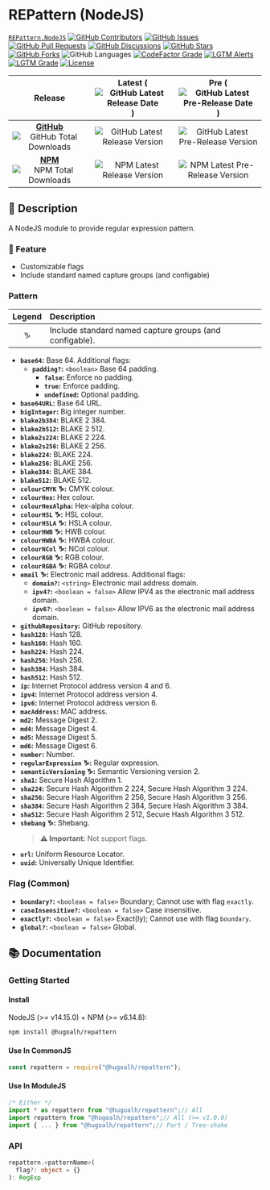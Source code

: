 # REPattern (NodeJS)

[`REPattern.NodeJS`](https://github.com/hugoalh-studio/repattern-nodejs)
[![GitHub Contributors](https://img.shields.io/github/contributors/hugoalh-studio/repattern-nodejs?label=Contributors&logo=github&logoColor=ffffff&style=flat-square)](https://github.com/hugoalh-studio/repattern-nodejs/graphs/contributors)
[![GitHub Issues](https://img.shields.io/github/issues-raw/hugoalh-studio/repattern-nodejs?label=Issues&logo=github&logoColor=ffffff&style=flat-square)](https://github.com/hugoalh-studio/repattern-nodejs/issues)
[![GitHub Pull Requests](https://img.shields.io/github/issues-pr-raw/hugoalh-studio/repattern-nodejs?label=Pull%20Requests&logo=github&logoColor=ffffff&style=flat-square)](https://github.com/hugoalh-studio/repattern-nodejs/pulls)
[![GitHub Discussions](https://img.shields.io/github/discussions/hugoalh-studio/repattern-nodejs?label=Discussions&logo=github&logoColor=ffffff&style=flat-square)](https://github.com/hugoalh-studio/repattern-nodejs/discussions)
[![GitHub Stars](https://img.shields.io/github/stars/hugoalh-studio/repattern-nodejs?label=Stars&logo=github&logoColor=ffffff&style=flat-square)](https://github.com/hugoalh-studio/repattern-nodejs/stargazers)
[![GitHub Forks](https://img.shields.io/github/forks/hugoalh-studio/repattern-nodejs?label=Forks&logo=github&logoColor=ffffff&style=flat-square)](https://github.com/hugoalh-studio/repattern-nodejs/network/members)
![GitHub Languages](https://img.shields.io/github/languages/count/hugoalh-studio/repattern-nodejs?label=Languages&logo=github&logoColor=ffffff&style=flat-square)
[![CodeFactor Grade](https://img.shields.io/codefactor/grade/github/hugoalh-studio/repattern-nodejs?label=Grade&logo=codefactor&logoColor=ffffff&style=flat-square)](https://www.codefactor.io/repository/github/hugoalh-studio/repattern-nodejs)
[![LGTM Alerts](https://img.shields.io/lgtm/alerts/g/hugoalh-studio/repattern-nodejs?label=Alerts&logo=lgtm&logoColor=ffffff&style=flat-square)
![LGTM Grade](https://img.shields.io/lgtm/grade/javascript/g/hugoalh-studio/repattern-nodejs?label=Grade&logo=lgtm&logoColor=ffffff&style=flat-square)](https://lgtm.com/projects/g/hugoalh-studio/repattern-nodejs)
[![License](https://img.shields.io/static/v1?label=License&message=MIT&color=brightgreen&style=flat-square)](./LICENSE.md)

| **Release** | **Latest** (![GitHub Latest Release Date](https://img.shields.io/github/release-date/hugoalh-studio/repattern-nodejs?label=%20&style=flat-square)) | **Pre** (![GitHub Latest Pre-Release Date](https://img.shields.io/github/release-date-pre/hugoalh-studio/repattern-nodejs?label=%20&style=flat-square)) |
|:-:|:-:|:-:|
| [**GitHub**](https://github.com/hugoalh-studio/repattern-nodejs/releases) ![GitHub Total Downloads](https://img.shields.io/github/downloads/hugoalh-studio/repattern-nodejs/total?label=%20&style=flat-square) | ![GitHub Latest Release Version](https://img.shields.io/github/release/hugoalh-studio/repattern-nodejs?sort=semver&label=%20&style=flat-square) | ![GitHub Latest Pre-Release Version](https://img.shields.io/github/release/hugoalh-studio/repattern-nodejs?include_prereleases&sort=semver&label=%20&style=flat-square) |
| [**NPM**](https://www.npmjs.com/package/@hugoalh/repattern) ![NPM Total Downloads](https://img.shields.io/npm/dt/@hugoalh/repattern?label=%20&style=flat-square) | ![NPM Latest Release Version](https://img.shields.io/npm/v/@hugoalh/repattern/latest?label=%20&style=flat-square) | ![NPM Latest Pre-Release Version](https://img.shields.io/npm/v/@hugoalh/repattern/pre?label=%20&style=flat-square) |

## 📝 Description

A NodeJS module to provide regular expression pattern.

### 🌟 Feature

- Customizable flags
- Include standard named capture groups (and configable)

### Pattern

| **Legend** | **Description** |
|:-:|:--|
| ♑ | Include standard named capture groups (and configable). |

- **`base64`:** Base 64. Additional flags:
  - **`padding?`:** `<boolean>` Base 64 padding.
    - **`false`:** Enforce no padding.
    - **`true`:** Enforce padding.
    - **`undefined`:** Optional padding.
- **`base64URL`:** Base 64 URL.
- **`bigInteger`:** Big integer number.
- **`blake2b384`:** BLAKE 2 384.
- **`blake2b512`:** BLAKE 2 512.
- **`blake2s224`:** BLAKE 2 224.
- **`blake2s256`:** BLAKE 2 256.
- **`blake224`:** BLAKE 224.
- **`blake256`:** BLAKE 256.
- **`blake384`:** BLAKE 384.
- **`blake512`:** BLAKE 512.
- **`colourCMYK` ♑:** CMYK colour.
- **`colourHex`:** Hex colour.
- **`colourHexAlpha`:** Hex-alpha colour.
- **`colourHSL` ♑:** HSL colour.
- **`colourHSLA` ♑:** HSLA colour.
- **`colourHWB` ♑:** HWB colour.
- **`colourHWBA` ♑:** HWBA colour.
- **`colourNCol` ♑:** NCol colour.
- **`colourRGB` ♑:** RGB colour.
- **`colourRGBA` ♑:** RGBA colour.
- **`email` ♑:** Electronic mail address. Additional flags:
  - **`domain?`:** `<string>` Electronic mail address domain.
  - **`ipv4?`:** `<boolean = false>` Allow IPV4 as the electronic mail address domain.
  - **`ipv6?`:** `<boolean = false>` Allow IPV6 as the electronic mail address domain.
- **`githubRepository`:** GitHub repository.
- **`hash128`:** Hash 128.
- **`hash160`:** Hash 160.
- **`hash224`:** Hash 224.
- **`hash256`:** Hash 256.
- **`hash384`:** Hash 384.
- **`hash512`:** Hash 512.
- **`ip`:** Internet Protocol address version 4 and 6.
- **`ipv4`:** Internet Protocol address version 4.
- **`ipv6`:** Internet Protocol address version 6.
- **`macAddress`:** MAC address.
- **`md2`:** Message Digest 2.
- **`md4`:** Message Digest 4.
- **`md5`:** Message Digest 5.
- **`md6`:** Message Digest 6.
- **`number`:** Number.
- **`regularExpression` ♑:** Regular expression.
- **`semanticVersioning` ♑:** Semantic Versioning version 2.
- **`sha1`:** Secure Hash Algorithm 1.
- **`sha224`:** Secure Hash Algorithm 2 224, Secure Hash Algorithm 3 224.
- **`sha256`:** Secure Hash Algorithm 2 256, Secure Hash Algorithm 3 256.
- **`sha384`:** Secure Hash Algorithm 2 384, Secure Hash Algorithm 3 384.
- **`sha512`:** Secure Hash Algorithm 2 512, Secure Hash Algorithm 3 512.
- **`shebang` ♑:** Shebang.
  > **⚠ Important:** Not support flags.
- **`url`:** Uniform Resource Locator.
- **`uuid`:** Universally Unique Identifier.

### Flag (Common)

- **`boundary?`:** `<boolean = false>` Boundary; Cannot use with flag `exactly`.
- **`caseInsensitive?`:** `<boolean = false>` Case insensitive.
- **`exactly?`:** `<boolean = false>` Exact(ly); Cannot use with flag `boundary`.
- **`global?`:** `<boolean = false>` Global.

## 📚 Documentation

### Getting Started

#### Install

NodeJS (>= v14.15.0) + NPM (>= v6.14.8):

```sh
npm install @hugoalh/repattern
```

#### Use In CommonJS

```js
const repattern = require("@hugoalh/repattern");
```

#### Use In ModuleJS

```js
/* Either */
import * as repattern from "@hugoalh/repattern";// All
import repattern from "@hugoalh/repattern";// All (>= v1.0.0)
import { ... } from "@hugoalh/repattern";// Part / Tree-shake
```

### API

```ts
repattern.<patternName>(
  flag?: object = {}
): RegExp
```

